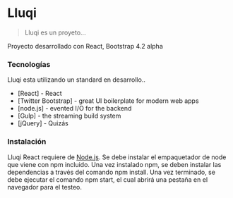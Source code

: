 # Lluqi

> Lluqi es un proyeto...

Proyecto desarrollado con React, Bootstrap 4.2 alpha

### Tecnologías
Lluqi esta utilizando un standard en desarrollo..

* [React] - React
* [Twitter Bootstrap] - great UI boilerplate for modern web apps
* [node.js] - evented I/O for the backend
* [Gulp] - the streaming build system
* [jQuery] - Quizás

### Instalación

Lluqi React requiere de [Node.js](https://nodejs.org/). Se debe instalar el empaquetador de node que viene con npm incluido.
Una vez instalado npm, se deben instalar las dependencias a través del comando npm install. Una vez terminado, se debe ejecutar el comando npm start, el cual abrirá una pestaña en el navegador para el testeo.





